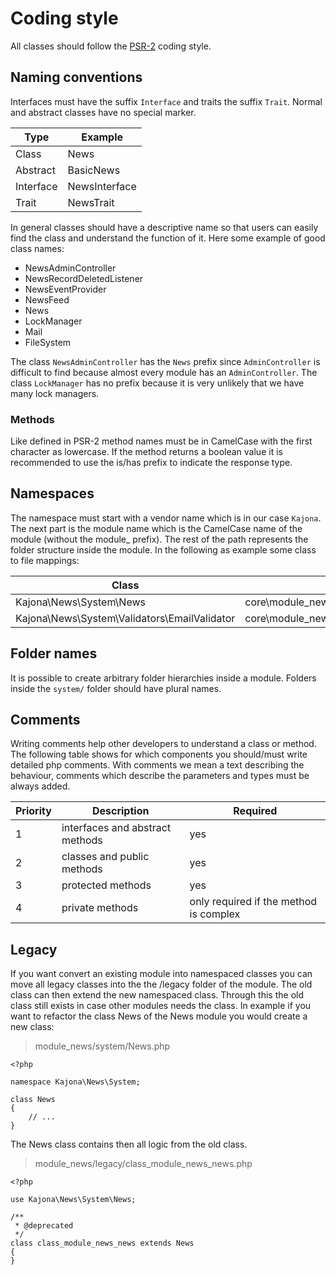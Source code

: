 # Coding style

All classes should follow the [PSR-2] coding style.

## Naming conventions

Interfaces must have the suffix `Interface` and traits the suffix `Trait`. Normal and abstract classes have no special 
marker.

| Type      | Example       |
|-----------|---------------|
| Class     | News          |
| Abstract  | BasicNews     |
| Interface | NewsInterface |
| Trait     | NewsTrait     |

In general classes should have a descriptive name so that users can easily find the class and understand the function of 
it. Here some example of good class names:

- NewsAdminController
- NewsRecordDeletedListener
- NewsEventProvider
- NewsFeed
- News
- LockManager
- Mail
- FileSystem

The class `NewsAdminController` has the `News` prefix since `AdminController` is difficult to find because almost every 
module has an `AdminController`. The class `LockManager` has no prefix because it is very unlikely that we have many 
lock managers.

### Methods

Like defined in PSR-2 method names must be in CamelCase with the first character as lowercase. If the method returns a
boolean value it is recommended to use the is/has prefix to indicate the response type.

## Namespaces

The namespace must start with a vendor name which is in our case `Kajona`. The next part is the module name which is the
CamelCase name of the module (without the module_ prefix). The rest of the path represents the folder structure inside 
the module. In the following as example some class to file mappings:

| Class     | File          |
|-----------|---------------|
| Kajona\News\System\News   | core\module_news\system\News.php |
| Kajona\News\System\Validators\EmailValidator | core\module_news\system\validators\EmailValidator.php |

## Folder names

It is possible to create arbitrary folder hierarchies inside a module. Folders inside the `system/`
folder should have plural names.

## Comments

Writing comments help other developers to understand a class or method. The following table
shows for which components you should/must write detailed php comments. With comments we mean
a text describing the behaviour, comments which describe the parameters and types must be
always added.

| Priority | Description   | Required          |
|----------|---------------|--------------------
| 1 | interfaces and abstract methods | yes |
| 2 | classes and public methods | yes |
| 3 | protected methods | yes |
| 4 | private methods | only required if the method is complex |

## Legacy

If you want convert an existing module into namespaced classes you can move all legacy classes into the the /legacy 
folder of the module. The old class can then extend the new namespaced class. Through this the old class still exists in 
case other modules needs the class. In example if you want to refactor the class News of the News module you would 
create a new class:

> module_news/system/News.php

    <?php
    
    namespace Kajona\News\System;
    
    class News
    {
        // ...
    }

The News class contains then all logic from the old class.

> module_news/legacy/class_module_news_news.php
    
    <?php
    
    use Kajona\News\System\News;
    
    /**
     * @deprecated 
     */
    class class_module_news_news extends News
    {
    }


[PSR-2]: https://github.com/php-fig/fig-standards/blob/master/accepted/PSR-2-coding-style-guide.md

